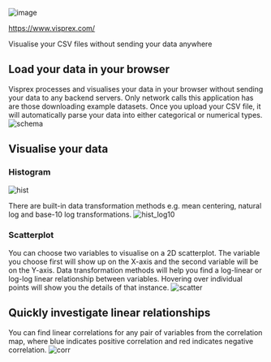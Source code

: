 ![image](https://github.com/KengoA/visprex/assets/20113339/03fae63d-6518-45b5-affd-da00e0c746b2)

https://www.visprex.com/

Visualise your CSV files without sending your data anywhere

## Load your data in your browser
Visprex processes and visualises your data in your browser without sending your data to any backend servers.
Only network calls this application has are those downloading example datasets. Once you upload your CSV file, it will automatically parse your data into either categorical or numerical types.
![schema](https://github.com/KengoA/visprex/assets/20113339/2c3de5cd-b197-49c8-ad5f-0e5cca52f79f)

## Visualise your data
### Histogram
![hist](https://github.com/KengoA/visprex/assets/20113339/7fb3fd86-921d-4f99-a92e-92621bee8ce2)

There are built-in data transformation methods e.g. mean centering, natural log and base-10 log transformations.
![hist_log10](https://github.com/KengoA/visprex/assets/20113339/fb6ebf6f-9600-4ac0-b226-3faf832ec618)

### Scatterplot
You can choose two variables to visualise on a 2D scatterplot. The variable you choose first will show up on the X-axis and the second variable will be on the Y-axis.
Data transformation methods will help you find a log-linear or log-log linear relationship between variables. 
Hovering over individual points will show you the details of that instance.
![scatter](https://github.com/KengoA/visprex/assets/20113339/2c3dfa55-72c5-4039-b84d-539c01a816dd)


## Quickly investigate linear relationships
You can find linear correlations for any pair of variables from the correlation map, where blue indicates positive correlation and red indicates negative correlation.
![corr](https://github.com/KengoA/visprex/assets/20113339/8b0b77c9-0efb-48e8-b44b-4f1327cf1250)
